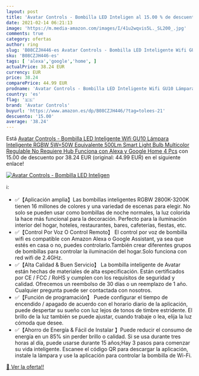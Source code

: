 ```yaml
---
layout: post
title: 'Avatar Controls - Bombilla LED Inteligen al 15.00 % de descuento'
date: 2021-02-14 06:21:13
image: 'https://m.media-amazon.com/images/I/41u2wqvis5L._SL200_.jpg'
comments: true
category: ofertas
author: ring
slug: 'B08CZJH446-es Avatar Controls - Bombilla LED Inteligente Wifi GU10...'
sku: 'B08CZJH446-es'
tags: [ 'alexa','google','home', ]
actualPrice: 38.24 EUR
currency: EUR
price: 38.24
comparePrice: 44.99 EUR
prodname: 'Avatar Controls - Bombilla LED Inteligente Wifi GU10 Lámpara Inteligente RGBW 5W=50W Equivalente 500Lm Smart Light Bulb Multicolor Regulable No Requiere Hub Funciona con Alexa y Google Home  4 Pcs'
country: 'es'
flag: '🇪🇸'
brand: 'Avatar Controls'
buyurl: 'https://www.amazon.es/dp/B08CZJH446/?tag=tolees-21'
descuento: '15.00'
average: '38.24'
---
```


Está [Avatar Controls - Bombilla LED Inteligente Wifi GU10 Lámpara Inteligente RGBW 5W=50W Equivalente 500Lm Smart Light Bulb Multicolor Regulable No Requiere Hub Funciona con Alexa y Google Home  4 Pcs](https://www.amazon.es/dp/B08CZJH446/?tag=tolees-21) con 15.00 de descuento por 38.24 EUR (original: 44.99 EUR) en el siguiente enlace!

[![Avatar Controls - Bombilla LED Inteligen](https://m.media-amazon.com/images/I/41u2wqvis5L._SL200_.jpg)](https://www.amazon.es/dp/B08CZJH446/?tag=tolees-21)

ℹ️:

- ✅【Aplicación amplia】Las bombillas inteligentes RGBW 2800K-3200K tienen 16 millones de colores y una variedad de escenas para elegir. No solo se pueden usar como bombillas de noche normales, la luz colorida la hace más funcional para la decoración. Perfecto para la iluminación interior del hogar, hoteles, restaurantes, bares, cafeterías, fiestas, etc.
- ✅【Control Por Voz O Control Remoto】 El control por voz de bombilla wifi es compatible con Amazon Alexa o Google Assistant, ya sea que estés en casa o no, puedes controlarlo.También crear diferentes grupos de bombillas para controlar la iluminación del hogar.Solo funciona con red wifi de 2.4GHz.
- ✅【Alta Calidad & Buen Servicio】 La bombilla inteligente de Avatar están hechas de materiales de alta especificación. Están certificados por CE / FCC / RoHS y cumplen con los requisitos de seguridad y calidad. Ofrecemos un reembolso de 30 días o un reemplazo de 1 año. Cualquier pregunta puede ser contactada con nosotros.
- ✅【Función de programación】 Puede configurar el tiempo de encendido / apagado de acuerdo con el horario diario de la aplicación, puede despertar su sueño con luz lejos de tonos de timbre estridente. El brillo de la luz también se puede ajustar, cuando trabaje o lea, elija la luz cómoda que desee.
- ✅【Ahorro de Energía & Fácil de Instalar 】Puede reducir el consumo de energía en un 85% sin perder brillo o calidad. Si se usa durante tres horas al día, puede usarse durante 15 años;Hay 3 pasos para comenzar su vida inteligente. Escanee el código QR para descargar la aplicación, instale la lámpara y use la aplicación para controlar la bombilla de Wi-Fi.

[🛒 Ver la oferta!!](https://www.amazon.es/dp/B08CZJH446/?tag=tolees-21)
